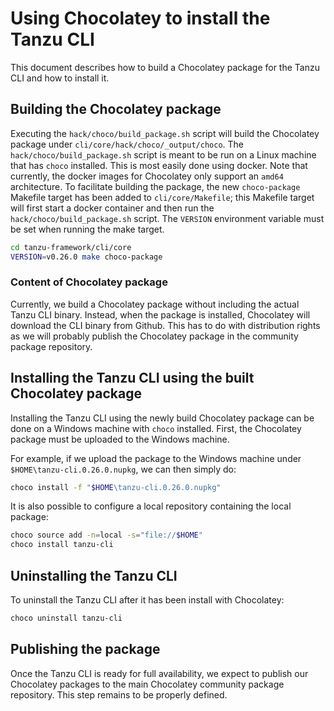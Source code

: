 # Using Chocolatey to install the Tanzu CLI

This document describes how to build a Chocolatey package for the Tanzu CLI and how to install it.

## Building the Chocolatey package

Executing the `hack/choco/build_package.sh` script will build the Chocolatey package
under `cli/core/hack/choco/_output/choco`.
The `hack/choco/build_package.sh` script is meant to be run on a Linux machine that has `choco` installed.
This is most easily done using docker. Note that currently, the docker images for Chocolatey only support an
`amd64` architecture. To facilitate building the package, the new `choco-package` Makefile target has been added
to `cli/core/Makefile`; this Makefile target will first start a docker container and then run
the `hack/choco/build_package.sh`
script. The `VERSION` environment variable must be set when running the make target.

```bash
cd tanzu-framework/cli/core
VERSION=v0.26.0 make choco-package
```

### Content of Chocolatey package

Currently, we build a Chocolatey package without including the actual Tanzu CLI binary. Instead, when the
package is installed, Chocolatey will download the CLI binary from Github. This has to do with distribution
rights as we will probably publish the Chocolatey package in the community package repository.

## Installing the Tanzu CLI using the built Chocolatey package

Installing the Tanzu CLI using the newly build Chocolatey package can be done on a Windows machine with `choco`
installed. First, the Chocolatey package must be uploaded to the Windows machine.

For example, if we upload the package to the Windows machine under `$HOME\tanzu-cli.0.26.0.nupkg`, we can then simply
do:

```bash
choco install -f "$HOME\tanzu-cli.0.26.0.nupkg"
```

It is also possible to configure a local repository containing the local package:

```bash
choco source add -n=local -s="file://$HOME"
choco install tanzu-cli
```

## Uninstalling the Tanzu CLI

To uninstall the Tanzu CLI after it has been install with Chocolatey:

```bash
choco uninstall tanzu-cli
```

## Publishing the package

Once the Tanzu CLI is ready for full availability, we expect to publish our Chocolatey packages to the main Chocolatey
community package repository. This step remains to be properly defined.

